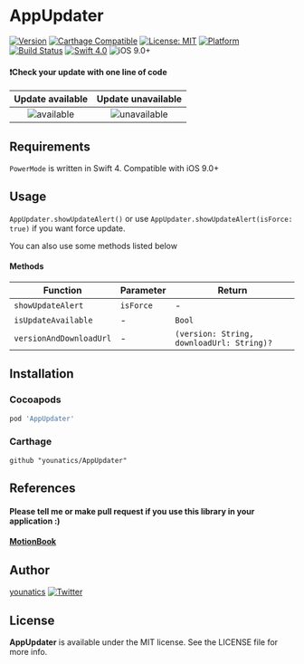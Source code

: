 # AppUpdater 

[![Version](https://img.shields.io/cocoapods/v/AppUpdater.svg?style=flat)](http://cocoapods.org/pods/AppUpdater)
[![Carthage Compatible](https://img.shields.io/badge/Carthage-compatible-4BC51D.svg?style=flat)](https://github.com/Carthage/Carthage)
[![License: MIT](https://img.shields.io/badge/license-MIT-blue.svg?style=flat)](https://github.com/younatics/AppUpdater/blob/master/LICENSE)
[![Platform](https://img.shields.io/cocoapods/p/AppUpdater.svg?style=flat)](http://cocoapods.org/pods/AppUpdater)
[![Build Status](https://travis-ci.org/younatics/AppUpdater.svg?branch=master)](https://travis-ci.org/younatics/AppUpdater)
[![Swift 4.0](https://img.shields.io/badge/Swift-4.0-orange.svg?style=flat)](https://developer.apple.com/swift/)
![iOS 9.0+](https://img.shields.io/badge/iOS-9.0%2B-blue.svg)

#### ❗️Check your update with one line of code
| Update available | Update unavailable |
| :--------------: | :----------: |
| ![available](https://github.com/younatics/AppUpdater/blob/master/Images/update_on.gif) | ![unavailable](https://github.com/younatics/AppUpdater/blob/master/Images/update_off.gif) |

## Requirements
`PowerMode` is written in Swift 4. Compatible with iOS 9.0+

## Usage
`AppUpdater.showUpdateAlert()` or use `AppUpdater.showUpdateAlert(isForce: true)` if you want force update. 

You can also use some methods listed below

#### Methods

| Function | Parameter | Return |
| -------- | --------- | ------ |
| `showUpdateAlert` | `isForce` | - |
| `isUpdateAvailable` | - | `Bool` |
| `versionAndDownloadUrl` | - | `(version: String, downloadUrl: String)?` |

## Installation
### Cocoapods
```ruby
pod 'AppUpdater'
```
### Carthage
```
github "younatics/AppUpdater"
```

## References
#### Please tell me or make pull request if you use this library in your application :) 
#### [MotionBook](https://appsto.re/kr/8yv1hb.i)

## Author
[younatics](https://twitter.com/younatics)
<a href="http://twitter.com/younatics" target="_blank"><img alt="Twitter" src="https://img.shields.io/twitter/follow/younatics.svg?style=social&label=Follow"></a>

## License
**AppUpdater** is available under the MIT license. See the LICENSE file for more info.
